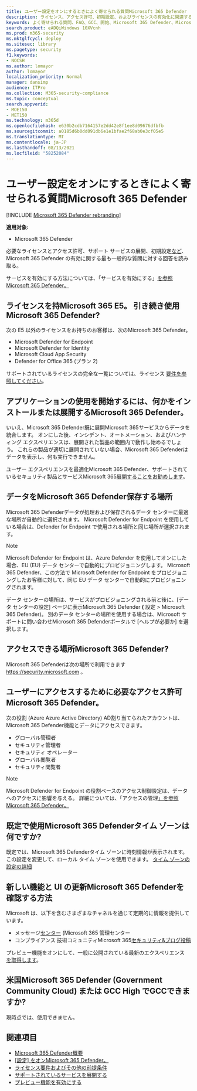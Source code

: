 ```yaml
---
title: ユーザー設定をオンにするときによく寄せられる質問Microsoft 365 Defender
description: ライセンス、アクセス許可、初期設定、およびライセンスの有効化に関連するその他の製品およびサービスに関する最も一般的な質問に対する回答をMicrosoft 365 Defender
keywords: よく寄せられる質問、FAQ、GCC、開始、Microsoft 365 Defender、Microsoft 365 Defender、M365、セキュリティ、データの場所、必要なアクセス許可、ライセンスの適格性、設定ページの有効化
search.product: eADQiWindows 10XVcnh
ms.prod: m365-security
ms.mktglfcycl: deploy
ms.sitesec: library
ms.pagetype: security
f1.keywords:
- NOCSH
ms.author: lomayor
author: lomayor
localization_priority: Normal
manager: dansimp
audience: ITPro
ms.collection: M365-security-compliance
ms.topic: conceptual
search.appverid:
- MOE150
- MET150
ms.technology: m365d
ms.openlocfilehash: e630b2cdb7164157e2dd42e8f1ee8d09676dfbfb
ms.sourcegitcommit: a0185d6b0dd091db6e1e1bfae2f68ab0e3cf05e5
ms.translationtype: MT
ms.contentlocale: ja-JP
ms.lasthandoff: 08/13/2021
ms.locfileid: "58252084"
---
```

# <a name="frequently-asked-questions-when-turning-on-microsoft-365-defender"></a>ユーザー設定をオンにするときによく寄せられる質問Microsoft 365 Defender

[!INCLUDE [Microsoft 365 Defender rebranding](../includes/microsoft-defender.md)]


**適用対象:**
- Microsoft 365 Defender

必要なライセンスとアクセス許可、サポート サービスの展開、初期設定[など](microsoft-365-defender.md)、Microsoft 365 Defender の有効に関する最も一般的な質問に対する回答を読み取る。

サービスを有効にする方法については、「サービスを有効にする」[を参照Microsoft 365 Defender。](m365d-enable.md)

## <a name="i-dont-have-a-microsoft-365-e5-license-can-i-still-use-microsoft-365-defender"></a>ライセンスを持Microsoft 365 E5。 引き続き使用Microsoft 365 Defender?

次の E5 以外のライセンスをお持ちのお客様は、次のMicrosoft 365 Defender。

- Microsoft Defender for Endpoint
- Microsoft Defender for Identity
- Microsoft Cloud App Security
- Defender for Office 365 (プラン 2)

サポートされているライセンスの完全な一覧については、ライセンス [要件を参照してください](prerequisites.md#licensing-requirements)。

## <a name="do-i-need-to-install-or-deploy-anything-to-start-using-microsoft-365-defender"></a>アプリケーションの使用を開始するには、何かをインストールまたは展開するMicrosoft 365 Defender。

いいえ、Microsoft 365 Defender既に展開Microsoft 365サービスからデータを統合します。 オンにした後、インシデント、オートメーション、およびハンティング エクスペリエンスは、展開された製品の範囲内で動作し始めるでしょう。 これらの製品が適切に展開されていない場合、Microsoft 365 Defenderはデータを表示し、何も実行できません。

ユーザー エクスペリエンスを最適化Microsoft 365 Defender、サポートされているセキュリティ製品とサービスMicrosoft 365[展開することをお勧めします](deploy-supported-services.md)。

## <a name="where-does-microsoft-365-defender-process-and-store-my-data"></a>データをMicrosoft 365 Defender保存する場所

Microsoft 365 Defenderデータが処理および保存されるデータ センターに最適な場所が自動的に選択されます。 Microsoft Defender for Endpoint を使用している場合は、Defender for Endpoint で使用される場所と同じ場所が選択されます。

>[!NOTE]
>Microsoft Defender for Endpoint は、Azure Defender を使用してオンにした場合、EU (EU) データ センターで自動的にプロビジョニングします。 Microsoft 365 Defender、この方法で Microsoft Defender for Endpoint をプロビジョニングしたお客様に対して、同じ EU データ センターで自動的にプロビジョニングされます。

データ センターの場所は、サービスがプロビジョニングされる前と後に、[データ センターの設定] ページに表示Microsoft 365 Defender **(** 設定 > Microsoft 365 Defender)。 別のデータ センターの場所を使用する場合は、Microsoft サポートに問い合わせMicrosoft 365 Defenderポータルで [ヘルプが必要か] を選択します。

## <a name="where-can-i-access-microsoft-365-defender"></a>アクセスできる場所Microsoft 365 Defender?

Microsoft 365 Defenderは次の場所で利用できます <https://security.microsoft.com> 。

## <a name="what-permissions-do-i-need-to-access-microsoft-365-defender"></a>ユーザーにアクセスするために必要なアクセス許可Microsoft 365 Defender。

次の役割 (Azure Azure Active Directory) AD割り当てられたアカウントは、Microsoft 365 Defender機能とデータにアクセスできます。

- グローバル管理者
- セキュリティ管理者
- セキュリティ オペレーター
- グローバル閲覧者
- セキュリティ閲覧者

> [!NOTE]
> Microsoft Defender for Endpoint の役割ベースのアクセス制御設定は、データへのアクセスに影響を与える。 詳細については、「アクセスの管理[」を参照Microsoft 365 Defender。](m365d-permissions.md)

## <a name="what-time-zone-does-microsoft-365-defender-default-to"></a>既定で使用Microsoft 365 Defenderタイム ゾーンは何ですか?

既定では、Microsoft 365 Defenderタイム ゾーンに時刻情報が表示されます。 この設定を変更して、ローカル タイム ゾーンを使用できます。 [タイム ゾーンの設定の詳細](m365d-time-zone.md)

## <a name="how-can-i-learn-about-new-microsoft-365-defender-feature-and-ui-updates"></a>新しい機能と UI の更新Microsoft 365 Defenderを確認する方法

Microsoft は、以下を含むさまざまなチャネルを通じて定期的に情報を提供しています。

- メッセージ[センター](../../admin/manage/message-center.md) (Microsoft 365 管理センター
- コンプライアンス 技術コミュニティMicrosoft 365[セキュリティ&ブログ投稿](https://techcommunity.microsoft.com/t5/security-privacy-and-compliance/bg-p/securityprivacycompliance)

プレビュー機能をオンにして、一般に公開されている最新のエクスペリエンス [を取得します](preview.md)。

## <a name="is-microsoft-365-defender-available-for-us-government-community-cloud-gcc-or-gcc-high"></a>米国Microsoft 365 Defender (Government Community Cloud) または GCC High でGCCできますか?

現時点では、使用できません。

## <a name="related-topics"></a>関連項目

- [Microsoft 365 Defender概要](microsoft-365-defender.md)
- [[設定] をオンMicrosoft 365 Defender。](m365d-enable.md)
- [ライセンス要件およびその他の前提条件](prerequisites.md)
- [サポートされているサービスを展開する](deploy-supported-services.md)
- [プレビュー機能を有効にする](preview.md)
